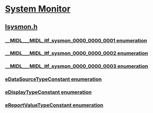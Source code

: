 # [System Monitor](index.md)
## [Isysmon.h](../isysmon/index.md)
### [__MIDL___MIDL_itf_sysmon_0000_0000_0001 enumeration](../isysmon/ne-isysmon-__midl___midl_itf_sysmon_0000_0000_0001.md)
### [__MIDL___MIDL_itf_sysmon_0000_0000_0002 enumeration](../isysmon/ne-isysmon-__midl___midl_itf_sysmon_0000_0000_0002.md)
### [__MIDL___MIDL_itf_sysmon_0000_0000_0003 enumeration](../isysmon/ne-isysmon-__midl___midl_itf_sysmon_0000_0000_0003.md)
### [eDataSourceTypeConstant enumeration](../isysmon/ne-isysmon-edatasourcetypeconstant.md)
### [eDisplayTypeConstant enumeration](../isysmon/ne-isysmon-edisplaytypeconstant.md)
### [eReportValueTypeConstant enumeration](../isysmon/ne-isysmon-ereportvaluetypeconstant.md)
